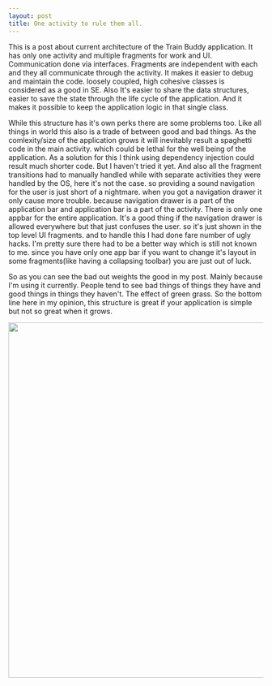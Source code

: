 ```yaml
---
layout: post
title: One activity to rule them all.
---
```


This is a post about current architecture of the Train Buddy application. It has only one activity and multiple fragments for work and UI. Communication done via interfaces. Fragments are independent with each and they all communicate through the activity. It makes it easier to debug and maintain the code. loosely coupled, high cohesive classes is considered as a good in SE. Also It's easier to share the data structures, easier to save the state through the life cycle of the application. And it makes it possible to keep the application logic in that single class.

While this structure has it's own perks there are some problems too. Like all things in world this also is a trade of between good and bad things. As the comlexity/size of the application grows it will inevitably result a spaghetti code in the main activity. which could be lethal for the well being of the application. As a solution for this I think using dependency injection could result much shorter code. But I haven't tried it yet. And also all the fragment transitions had to manually handled while with separate activities they were handled by the OS, here it's not the case. so providing a sound navigation for the user is just short of a nightmare. when you got a navigation drawer it only cause more trouble. because navigation drawer is a part of the application bar and application bar is a part of the activity. There is only one appbar for the entire application. It's a good thing if the navigation drawer is allowed everywhere but that just confuses the user. so it's just shown in the top level UI fragments. and to handle this I had done fare number of ugly hacks. I'm pretty sure there had to be a better way which is still not known to me. since you have only one app bar if you want to change it's layout in some fragments(like having a collapsing toolbar) you are just out of luck.

So as you can see the bad out weights the good in my post. Mainly because I'm using it currently. People tend to see bad things of things they have and good things in things they haven't. The effect of green grass. So the bottom line here in my opinion, this structure is great if your application is simple but not so great when it grows.

<div align="center"><img src="{{ site.baseurl }}/assets/one_ring.jpg" style="width: 700px;"></div>
